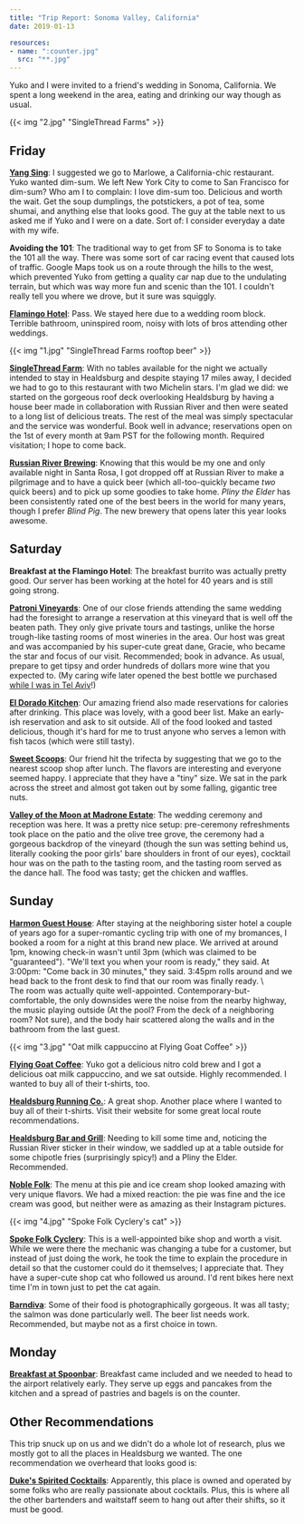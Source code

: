 ```yaml
---
title: "Trip Report: Sonoma Valley, California"
date: 2019-01-13

resources:
- name: ":counter.jpg"
  src: "**.jpg"
---
```


Yuko and I were invited to a friend's wedding in Sonoma, California. We spent a
long weekend in the area, eating and drinking our way though as usual.

{{< img "2.jpg" "SingleThread Farms" >}}

## Friday

**[Yang Sing](http://yang-sing.com/)**: I suggested we go to Marlowe, a
California-chic restaurant. Yuko wanted dim-sum. We left New York City to come
to San Francisco for dim-sum? Who am I to complain: I love dim-sum too.
Delicious and worth the wait. Get the soup dumplings, the potstickers, a pot of
tea, some shumai, and anything else that looks good. The guy at the table next
to us asked me if Yuko and I were on a date. Sort of: I consider everyday a
date with my wife.

**Avoiding the 101**: The traditional way to get from SF to Sonoma is to take
the 101 all the way. There was some sort of car racing event that caused lots
of traffic. Google Maps took us on a route through the hills to the west, which
prevented Yuko from getting a quality car nap due to the undulating terrain,
but which was way more fun and scenic than the 101. I couldn't really tell you
where we drove, but it sure was squiggly.

**[Flamingo Hotel](https://www.flamingoresort.com/)**: Pass. We stayed here due
to a wedding room block. Terrible bathroom, uninspired room, noisy with lots of
bros attending other weddings.

{{< img "1.jpg" "SingleThread Farms rooftop beer" >}}

**[SingleThread Farm](https://www.singlethreadfarms.com/)**: With no tables
available for the night we actually intended to stay in Healdsburg and despite
staying 17 miles away, I decided we had to go to this restaurant with two
Michelin stars. I'm glad we did: we started on the gorgeous roof deck
overlooking Healdsburg by having a house beer made in collaboration with
Russian River and then were seated to a long list of delicious treats. The rest
of the meal was simply spectacular and the service was wonderful. Book well in
advance; reservations open on the 1st of every month at 9am PST for the
following month. Required visitation; I hope to come back.

**[Russian River Brewing](https://russianriverbrewing.com/)**: Knowing that
this would be my one and only available night in Santa Rosa, I got dropped off
at Russian River to make a pilgrimage and to have a quick beer (which
all-too-quickly became _two_ quick beers) and to pick up some goodies to take
home. _Pliny the Elder_ has been consistently rated one of the best beers in
the world for many years, though I prefer _Blind Pig_. The new brewery that
opens later this year looks awesome.


## Saturday

**Breakfast at the Flamingo Hotel**: The breakfast burrito was actually pretty
good. Our server has been working at the hotel for 40 years and is still going
strong.

**[Patroni Vineyards](http://www.petronivineyards.com/)**: One of our close
friends attending the same wedding had the foresight to arrange a reservation
at this vineyard that is well off the beaten path. They only give private tours
and tastings, unlike the horse trough-like tasting rooms of most wineries in
the area. Our host was great and was accompanied by his super-cute great dane,
Gracie, who became the star and focus of our visit. Recommended; book in
advance. As usual, prepare to get tipsy and order hundreds of dollars more wine
that you expected to. (My caring wife later opened the best bottle we purchased
[while I was in Tel Aviv](https://ericgar.com/2019/01/12/tel-aviv-2018/)!)

**[El Dorado Kitchen](https://www.eldoradosonoma.com/kitchen/)**: Our amazing
friend also made reservations for calories after drinking. This place was
lovely, with a good beer list. Make an early-ish reservation and ask to sit
outside. All of the food looked and tasted delicious, though it's hard for me
to trust anyone who serves a lemon with fish tacos (which were still tasty).

**[Sweet Scoops](http://www.sweetscoopsicecream.com/)**: Our friend hit the
trifecta by suggesting that we go to the nearest scoop shop after lunch. The
flavors are interesting and everyone seemed happy. I appreciate that they have
a "tiny" size. We sat in the park across the street and almost got taken out by
some falling, gigantic tree nuts.

**[Valley of the Moon at Madrone
Estate](http://www.valleyofthemoonwinery.com/)**: The wedding ceremony and
reception was here. It was a pretty nice setup: pre-ceremony refreshments took
place on the patio and the olive tree grove, the ceremony had a gorgeous
backdrop of the vineyard (though the sun was setting behind us, literally
cooking the poor girls' bare shoulders in front of our eyes), cocktail hour was
on the path to the tasting room, and the tasting room served as the dance hall.
The food was tasty; get the chicken and waffles. 


## Sunday

**[Harmon Guest House](https://harmonguesthouse.com/)**: After staying at the
neighboring sister hotel a couple of years ago for a super-romantic cycling
trip with one of my bromances, I booked a room for a night at this brand new
place. We arrived at around 1pm, knowing check-in wasn't until 3pm (which was
claimed to be "guaranteed"). "We'll text you when your room is ready," they
said. At 3:00pm: "Come back in 30 minutes," they said. 3:45pm rolls around and
we head back to the front desk to find that our room was finally ready.  \ \
The room was actually quite well-appointed. Contemporary-but-comfortable, the
only downsides were the noise from the nearby highway, the music playing
outside (At the pool? From the deck of a neighboring room? Not sure), and the
body hair scattered along the walls and in the bathroom from the last guest.

{{< img "3.jpg" "Oat milk cappuccino at Flying Goat Coffee" >}}

**[Flying Goat Coffee](http://flyinggoatcoffee.com/)**: Yuko got a delicious
nitro cold brew and I got a delicious oat milk cappuccino, and we sat outside.
Highly recommended. I wanted to buy all of their t-shirts, too.

**[Healdsburg Running Co.](http://www.healdsburgrunningcompany.com/)**: A great
shop. Another place where I wanted to buy all of their t-shirts. Visit their
website for some great local route recommendations.

**[Healdsburg Bar and Grill](http://www.healdsburgbarandgrill.com/)**: Needing
to kill some time and, noticing the Russian River sticker in their window, we
saddled up at a table outside for some chipotle fries (surprisingly spicy!) and
a Pliny the Elder. Recommended. 

**[Noble Folk](https://thenoblefolk.com/)**: The menu at this pie and ice cream
shop looked amazing with very unique flavors. We had a mixed reaction: the pie
was fine and the ice cream was good, but neither were as amazing as their
Instagram pictures.

{{< img "4.jpg" "Spoke Folk Cyclery's cat" >}}

**[Spoke Folk Cyclery](http://www.spokefolk.com/)**: This is a well-appointed
bike shop and worth a visit. While we were there the mechanic was changing a
tube for a customer, but instead of just doing the work, he took the time to
explain the procedure in detail so that the customer could do it themselves; I
appreciate that. They have a super-cute shop cat who followed us around. I'd
rent bikes here next time I'm in town just to pet the cat again.

**[Barndiva](http://www.barndiva.com/)**: Some of their food is
photographically gorgeous. It was all tasty; the salmon was done particularly
well. The beer list needs work. Recommended, but maybe not as a first choice in
town.


## Monday

**[Breakfast at Spoonbar](https://spoonbar.com/)**: Breakfast came included and
we needed to head to the airport relatively early. They serve up eggs and
pancakes from the kitchen and a spread of pastries and bagels is on the
counter.


## Other Recommendations

This trip snuck up on us and we didn't do a whole lot of research, plus we
mostly got to all the places in Healdsburg we wanted. The one recommendation we
overheard that looks good is:

**[Duke's Spirited Cocktails](https://drinkatdukes.com/)**: Apparently, this
place is owned and operated by some folks who are really passionate about
cocktails. Plus, this is where all the other bartenders and waitstaff seem to
hang out after their shifts, so it must be good.

